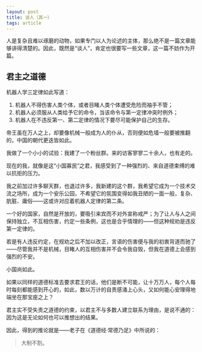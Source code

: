 ```yaml
---
layout: post
title: 谈人（其一）
tags: article
---
```


人是复杂且难以琢磨的动物，如果专门以人为论述的主体，那么绝不是一篇文章能够讲得清楚的。因此，既然是“谈人”，肯定也很要写一些文章，这一篇不妨作为开篇。

## 君主之道德

机器人学三定律如此写道：

1. 机器人不得伤害人类个体，或者目睹人类个体遭受危险而袖手不管；
2. 机器人必须服从人类给予它的命令，当该命令与第一定律冲突时例外；
3. 机器人在不违反第一、第二定律的情况下要尽可能保护自己的生存。

帝王虽在万人之上，却要像机械一般成为人的仆从，否则便如危墙一般要被推翻的，中国的朝代更迭皆如此。

我做了一个小小的试验：我建了一个粉丝群。来的访客寥寥二十余人，也有走的。

现在的我，就像是这“小国寡民”之君，我感受到了一种强烈的、来自道德束缚的难以抗拒的压力。

我之前加过许多聊天群，也退过许多，我新建的这个群，我希望它成为一个技术交流之场所，成为一个安乐公园，不希望它的氛围变得如我丑陋的一面一般，复杂、肮脏、庸俗——这或许对应着机器人定律的第二条。

一个好的国家，自然是开放的，要吸引来宾而不对外宣称戒严；为了让人与人之间保持独立，不互相伤害，约定一些条例，这也是合乎情理的——但这种规劝是违反第一定律的。

若是有人违反约定，在规劝之后不加以改正，言语的伤害便与我的初衷背道而驰了——尽管我并不是机械，目睹人的互相伤害并不会令我自毁，但我在道德上会感到强烈的不安。

小国尚如此。

如果以同样的道德标准去要求君王的话，他们是断不可能，让十万万人，每个人每时每刻都能感到开心的，如此，数以万计的自责感涌上心头，又如何能心安理得地端坐在那宝座之上？

君主实不受失责之道德的约束，以君主不与多数人建立联系为理由，是说不通的：因为这是无论如何也可以推想出的结果。

因此，得到的推论就是——老子在《道德经·常德乃足》中所说的：

> 大制不割。